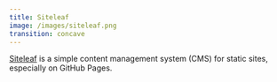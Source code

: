 ```yaml
---
title: Siteleaf
image: /images/siteleaf.png
transition: concave
---
```


[Siteleaf](https://www.siteleaf.com/) is a simple content management system (CMS) for static sites, especially on GitHub Pages. 